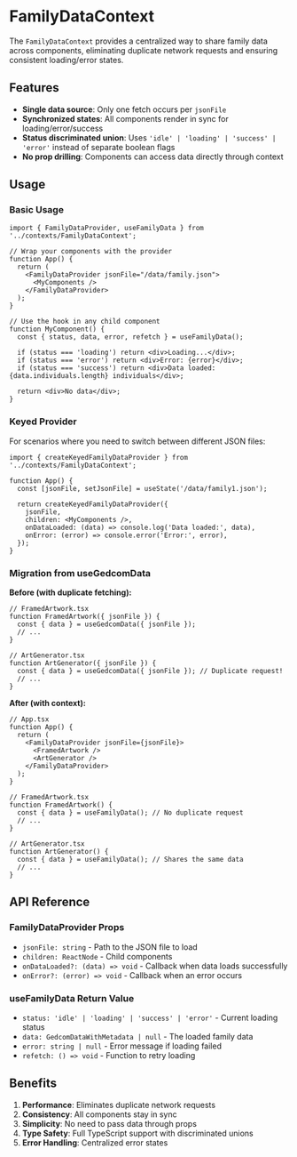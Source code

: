 # FamilyDataContext

The `FamilyDataContext` provides a centralized way to share family data across components, eliminating duplicate network requests and ensuring consistent loading/error states.

## Features

- **Single data source**: Only one fetch occurs per `jsonFile`
- **Synchronized states**: All components render in sync for loading/error/success
- **Status discriminated union**: Uses `'idle' | 'loading' | 'success' | 'error'` instead of separate boolean flags
- **No prop drilling**: Components can access data directly through context

## Usage

### Basic Usage

```tsx
import { FamilyDataProvider, useFamilyData } from '../contexts/FamilyDataContext';

// Wrap your components with the provider
function App() {
  return (
    <FamilyDataProvider jsonFile="/data/family.json">
      <MyComponents />
    </FamilyDataProvider>
  );
}

// Use the hook in any child component
function MyComponent() {
  const { status, data, error, refetch } = useFamilyData();
  
  if (status === 'loading') return <div>Loading...</div>;
  if (status === 'error') return <div>Error: {error}</div>;
  if (status === 'success') return <div>Data loaded: {data.individuals.length} individuals</div>;
  
  return <div>No data</div>;
}
```

### Keyed Provider

For scenarios where you need to switch between different JSON files:

```tsx
import { createKeyedFamilyDataProvider } from '../contexts/FamilyDataContext';

function App() {
  const [jsonFile, setJsonFile] = useState('/data/family1.json');
  
  return createKeyedFamilyDataProvider({
    jsonFile,
    children: <MyComponents />,
    onDataLoaded: (data) => console.log('Data loaded:', data),
    onError: (error) => console.error('Error:', error),
  });
}
```

### Migration from useGedcomData

**Before (with duplicate fetching):**
```tsx
// FramedArtwork.tsx
function FramedArtwork({ jsonFile }) {
  const { data } = useGedcomData({ jsonFile });
  // ...
}

// ArtGenerator.tsx  
function ArtGenerator({ jsonFile }) {
  const { data } = useGedcomData({ jsonFile }); // Duplicate request!
  // ...
}
```

**After (with context):**
```tsx
// App.tsx
function App() {
  return (
    <FamilyDataProvider jsonFile={jsonFile}>
      <FramedArtwork />
      <ArtGenerator />
    </FamilyDataProvider>
  );
}

// FramedArtwork.tsx
function FramedArtwork() {
  const { data } = useFamilyData(); // No duplicate request
  // ...
}

// ArtGenerator.tsx
function ArtGenerator() {
  const { data } = useFamilyData(); // Shares the same data
  // ...
}
```

## API Reference

### FamilyDataProvider Props

- `jsonFile: string` - Path to the JSON file to load
- `children: ReactNode` - Child components
- `onDataLoaded?: (data) => void` - Callback when data loads successfully
- `onError?: (error) => void` - Callback when an error occurs

### useFamilyData Return Value

- `status: 'idle' | 'loading' | 'success' | 'error'` - Current loading status
- `data: GedcomDataWithMetadata | null` - The loaded family data
- `error: string | null` - Error message if loading failed
- `refetch: () => void` - Function to retry loading

## Benefits

1. **Performance**: Eliminates duplicate network requests
2. **Consistency**: All components stay in sync
3. **Simplicity**: No need to pass data through props
4. **Type Safety**: Full TypeScript support with discriminated unions
5. **Error Handling**: Centralized error states